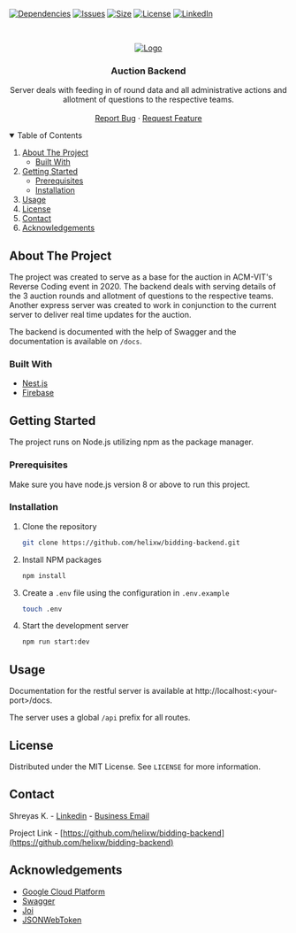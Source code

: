 <!-- PROJECT SHIELDS -->

[![Dependencies][dependencies-shield]][dependencies-url]
[![Issues][issues-shield]][issues-url]
[![Size][size-shield]][size-url]
[![License][license-shield]][license-url]
[![LinkedIn][linkedin-shield]][linkedin-url]

<!-- PROJECT LOGO -->
<br />
<p align="center">
  <a href="https://github.com/helixw/bidding-backend">
    <img src="https://i.imgur.com/oKMuTpL.png" alt="Logo">
  </a>

  <h3 align="center">Auction Backend</h3>

  <p align="center">
    Server deals with feeding in of round data and all administrative actions and allotment of questions to the respective teams.
    <br />
    <br />
    <a href="https://github.com/helixw/bidding-backend">Report Bug</a>
    ·
    <a href="https://github.com/helixw/bidding-backend">Request Feature</a>
  </p>
</p>

<!-- TABLE OF CONTENTS -->
<details open="open">
  <summary>Table of Contents</summary>
  <ol>
    <li>
      <a href="#about-the-project">About The Project</a>
      <ul>
        <li><a href="#built-with">Built With</a></li>
      </ul>
    </li>
    <li>
      <a href="#getting-started">Getting Started</a>
      <ul>
        <li><a href="#prerequisites">Prerequisites</a></li>
        <li><a href="#installation">Installation</a></li>
      </ul>
    </li>
    <li><a href="#usage">Usage</a></li>
    <li><a href="#license">License</a></li>
    <li><a href="#contact">Contact</a></li>
    <li><a href="#acknowledgements">Acknowledgements</a></li>
  </ol>
</details>

<!-- ABOUT THE PROJECT -->

## About The Project

The project was created to serve as a base for the auction in ACM-VIT's Reverse Coding event in 2020. The backend deals with serving details of the 3 auction rounds and allotment of questions to the respective teams. Another express server was created to work in conjunction to the current server to deliver real time updates for the auction.

The backend is documented with the help of Swagger and the documentation is available on `/docs`.

### Built With

- [Nest.js](https://nestjs.com/)
- [Firebase](https://firebase.google.com/)

<!-- GETTING STARTED -->

## Getting Started

The project runs on Node.js utilizing npm as the package manager.

### Prerequisites

Make sure you have node.js version 8 or above to run this project.

### Installation

1. Clone the repository

   ```sh
   git clone https://github.com/helixw/bidding-backend.git
   ```

2. Install NPM packages
   ```sh
   npm install
   ```
3. Create a `.env` file using the configuration in `.env.example`
   ```sh
   touch .env
   ```
4. Start the development server
   ```sh
   npm run start:dev
   ```

<!-- USAGE -->

## Usage

Documentation for the restful server is available at http://localhost:&lt;your-port&gt;/docs.

The server uses a global `/api` prefix for all routes.

<!-- LICENSE -->

## License

Distributed under the MIT License. See `LICENSE` for more information.

<!-- CONTACT -->

## Contact

Shreyas K. - [Linkedin](https://www.linkedin.com/in/shreyas-k-0aa77018b) - <a href="mailto:shreyas.2000@hotmail.com">Business Email</a>

Project Link - [https://github.com/helixw/bidding-backend](https://github.com/helixw/bidding-backend)

<!-- ACKNOWLEDGEMENTS -->

## Acknowledgements

- [Google Cloud Platform](https://cloud.google.com)
- [Swagger](https://swagger.io/)
- [Joi](https://joi.dev/)
- [JSONWebToken](https://jwt.io/)

<!-- LINKS & IMAGES -->

[dependencies-shield]: https://img.shields.io/david/helixw/bidding-backend?style=for-the-badge
[dependencies-url]: https://github.com/HelixW/bidding-backend/blob/master/package.json
[issues-shield]: https://img.shields.io/github/issues-raw/helixw/bidding-backend?style=for-the-badge
[issues-url]: https://github.com/HelixW/bidding-backend/issues
[size-shield]: https://img.shields.io/github/repo-size/helixw/bidding-backend?style=for-the-badge
[size-url]: https://github.com/helixw/bidding-backend
[license-shield]: https://img.shields.io/github/license/helixw/bidding-backend?style=for-the-badge
[license-url]: https://github.com/HelixW/bidding-backend/blob/master/LICENSE
[linkedin-shield]: https://img.shields.io/badge/Linkedin-View_Profile-blue?style=for-the-badge&logo=linkedin
[linkedin-url]: https://www.linkedin.com/in/shreyas-k-0aa77018b
